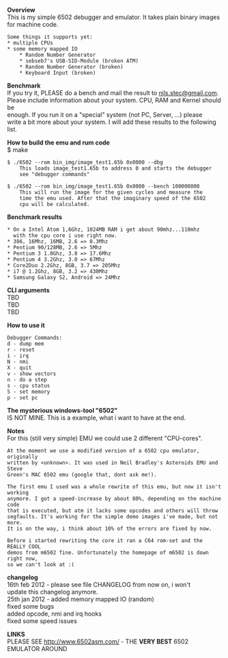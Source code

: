 **Overview**  
	This is my simple 6502 debugger and emulator. It takes plain binary images  
	for machine code.  
  
	Some things it supports yet:  
	* multiple CPUs  
	* some memory mapped IO  
		* Random Number Generator  
		* sebseb7's USB-SID-Module (broken ATM)  
		* Random Number Generator (broken)  
		* Keyboard Input (broken)  
  
**Benchmark**  
If you try it, PLEASE do a bench and mail the result to <nils.stec@gmail.com>.  
Please include information about your system. CPU, RAM and Kernel should be  
enough. If you run it on a "special" system (not PC, Server, ...) please   
write a bit more about your system. I will add these results to the following  
list.  
  
**How to build the emu and rum code**  
	$ make  
  
	$ ./6502 --rom bin_img/image_test1.65b 0x0000 --dbg  
		This loads image_test1.65b to address 0 and starts the debugger  
		see "debugger commands"  
  
	$ ./6502 --rom bin_img/image_test1.65b 0x0000 --bench 100000000  
		This will run the image for the given cycles and measure the   
		time the emu used. After that the imaginary speed of the 6502  
		cpu will be calculated.  
  
**Benchmark results**  
  
	* On a Intel Atom 1,6Ghz, 1024MB RAM i get about 90mhz...110mhz  
	  with the cpu core i use right now.
	* 386, 16Mhz, 16MB, 2.6 => 0.3Mhz
	* Pentium 90/128MB, 2.6 => 5Mhz  
	* Pentium 3 1.0Ghz, 3.8 => 17.6Mhz
	* Pentium 4 3.2Ghz, 3.0 => 67Mhz  
	* Core2Duo 2.2Ghz, 8GB, 3.7 => 205Mhz  
	* i7 @ 1.2Ghz, 8GB, 3.2 => 430Mhz  
	* Samsung Galaxy S2, Android => 24Mhz    
  
**CLI arguments**  
	TBD  
	TBD  
	TBD  
  
**How to use it**  
  
	Debugger Commands:  
	d - dump mem  
	r - reset  
	i - irq  
	N - nmi  
	X - quit  
	v - show vectors  
	n - do a step  
	s - cpu status  
	S - set memory  
	p - set pc  
   
**The mysterious windows-tool "6502"**  
	IS NOT MINE. This is a example, what i want to have at the end.  
  
**Notes**  
	For this (still very simple) EMU we could use 2 different "CPU-cores".  
  
	At the moment we use a modified version of a 6502 cpu emulator, originally   
	written by <unknown>. It was used in Neil Bradley's Asteroids EMU and Steve  
	Green's MAC 6502 emu (google that, dont ask me!).  

	The first emu I used was a whole rewrite of this emu, but now it isn't working  
	anymore. I got a speed-increase by about 80%, depending on the machine code   
	that is executed, but atm it lacks some opcodes and others will throw   
	segfaults. It's working for the simple demo images i've made, but not more.  
	It is on the way, i think about 10% of the errors are fixed by now.   
  
	Before i started rewriting the core it ran a C64 rom-set and the REALLY COOL   
	demos from m6502 fine. Unfortunately the homepage of m6502 is down right now,  
	so we can't look at :(  

**changelog**  
		16th feb 2012 - please see file CHANGELOG from now on, i won't  
				update this changelog anymore.  
		25th jan 2012 - added memory mapped IO (random)  
				fixed some bugs  
				added opcode, nmi and irq hooks  
				  fixed some speed issues  

**LINKS**  
	PLEASE SEE http://www.6502asm.com/ - THE **VERY BEST** 6502 EMULATOR AROUND
